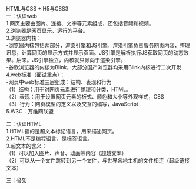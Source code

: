 HTML与CSS + H5与CSS3  
一：认识web  
1.网页主要由图片、连接、文字等元素组成，还包括音频和视频。  
2.浏览器是网页显示、运行的平台。  
3.浏览器内核：  
-浏览器内核包括两部分，渲染引擎和JS引擎。渲染引擎负责服务网页内容，整理讯息，计算网页的显示方式并显示页面。JS引擎是解析执行JS获取网页的动态效果。后来。JS引擎独立，内核就只倾向于渲染引擎。  
-谷歌浏览器的内核为Blink，大部分国产浏览器均采用Blink内核进行二次开发  
4.web标准（面试重点）：  
-网页中web标准三层组成：结构、表现和行为  
（1）结构：用于对网页元素进行整理和分类，HTML。  
（2）表现：用于设置网页元素的板式、颜色和大小等外观样式，CSS  
（3）行为：网页模型的定义以及交互的编写，JavaScript  
5.W3C：万维网联盟  
  
二：认识HTML  
1.HTML指的是超文本标记语言，用来描述网页。  
2.HTML不是编程语言，是标签语言。  
3.超文本的含义：  
（1）可以加入图片、声音、动画等内容（超越文本）  
（2）可以从一个文件跳转到另一个文件，与世界各地主机的文件相连（超级链接文本）  

三：骨架  
<!-- <!DOCTYPE html>表明使用的html5版本号 -->
<!DOCTYPE html>
<!-- lang="en"表明所使用的html语言类型为english -->
<html lang="en">
    <!-- html为根标签 -->
    <!-- head为文档的头部 -->
<head>
    <!-- charset="UTF-8"：表明html文件以UTF-8编码保存， -->
    <meta charset="UTF-8">
    <meta name="viewport" content="width=device-width, initial-scale=1.0">
    <!-- title写文档的标题 -->
    <title>Document</title>
</head>
<body>
    <!-- body为文档的主体部分 -->
</body>
</html>
